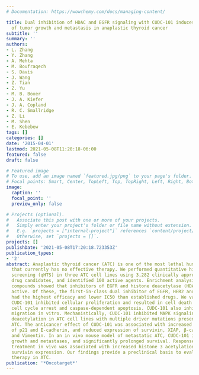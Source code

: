 ```yaml
---
# Documentation: https://wowchemy.com/docs/managing-content/

title: Dual inhibition of HDAC and EGFR signaling with CUDC-101 induces potent suppression
  of tumor growth and metastasis in anaplastic thyroid cancer
subtitle: ''
summary: ''
authors:
- L. Zhang
- Y. Zhang
- A. Mehta
- M. Boufraqech
- S. Davis
- J. Wang
- Z. Tian
- Z. Yu
- M. B. Boxer
- J. A. Kiefer
- J. A. Copland
- R. C. Smallridge
- Z. Li
- M. Shen
- E. Kebebew
tags: []
categories: []
date: '2015-04-01'
lastmod: 2021-05-08T11:20:18-06:00
featured: false
draft: false

# Featured image
# To use, add an image named `featured.jpg/png` to your page's folder.
# Focal points: Smart, Center, TopLeft, Top, TopRight, Left, Right, BottomLeft, Bottom, BottomRight.
image:
  caption: ''
  focal_point: ''
  preview_only: false

# Projects (optional).
#   Associate this post with one or more of your projects.
#   Simply enter your project's folder or file name without extension.
#   E.g. `projects = ["internal-project"]` references `content/project/deep-learning/index.md`.
#   Otherwise, set `projects = []`.
projects: []
publishDate: '2021-05-08T17:20:18.723353Z'
publication_types:
- '2'
abstract: Anaplastic thyroid cancer (ATC) is one of the most lethal human malignancies
  that currently has no effective therapy. We performed quantitative high-throughput
  screening (qHTS) in three ATC cell lines using 3,282 clinically approved drugs and
  drug candidates, and identified 100 active agents. Enrichment analysis of active
  compounds showed that inhibitors of EGFR and histone deacetylase (HDAC) were most
  active. Of these, the first-in-class dual inhibitor of EGFR, HER2 and HDACs, CUDC-101,
  had the highest efficacy and lower IC50 than established drugs. We validated that
  CUDC-101 inhibited cellular proliferation and resulted in cell death by inducing
  cell cycle arrest and caspase-dependent apoptosis. CUDC-101 also inhibited cellular
  migration in vitro. Mechanistically, CUDC-101 inhibited MAPK signaling and histone
  deacetylation in ATC cell lines with multiple driver mutations present in human
  ATC. The anticancer effect of CUDC-101 was associated with increased expression
  of p21 and E-cadherin, and reduced expression of survivin, XIAP, β-catenin, N-cadherin,
  and Vimentin. In an in vivo mouse model of metastatic ATC, CUDC-101 inhibited tumor
  growth and metastases, and significantly prolonged survival. Response to CUDC-101
  treatment in vivo was associated with increased histone 3 acetylation and reduced
  survivin expression. Our findings provide a preclinical basis to evaluate CUDC-101
  therapy in ATC.
publication: '*Oncotarget*'
---
```


